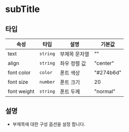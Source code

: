 # subTitle

## 타입
| 속성 | 타입 | 설명 | 기본값 | 
| -- | -- | -- | -- |
| text | `string` | 부제목 문자열 | "" |
| align | `string` | 좌우 정렬 값 | "center" | 
| font color | `color` | 폰트 색상 | "#274b6d" | 
| font size | `number` | 폰트 크기 | 20 |
| font weight | `string` | 폰트 두께 | "normal"|

## 설명
- 부제목에 대한 구성 옵션을 설정 합니다.